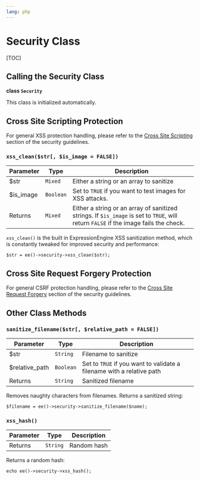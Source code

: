 ```yaml
---
lang: php
---
```


<!--
    This source file is part of the open source project
    ExpressionEngine User Guide (https://github.com/ExpressionEngine/ExpressionEngine-User-Guide)

    @link      https://expressionengine.com/
    @copyright Copyright (c) 2003-2020, Packet Tide, LLC (https://ellislab.com)
    @license   https://expressionengine.com/license Licensed under Apache License, Version 2.0
-->

# Security Class

[TOC]

## Calling the Security Class

**class `Security`**

This class is initialized automatically.

## Cross Site Scripting Protection

For general XSS protection handling, please refer to the [Cross Site Scripting](development/guidelines/security.md#cross-site-scripting-xss) section of the security guidelines.

### `xss_clean($str[, $is_image = FALSE])`

| Parameter  | Type      | Description                                                                                                                          |
| ---------- | --------- | ------------------------------------------------------------------------------------------------------------------------------------ |
| \$str      | `Mixed`   | Either a string or an array to sanitize                                                                                              |
| \$is_image | `Boolean` | Set to `TRUE` if you want to test images for XSS attacks.                                                                            |
| Returns    | `Mixed`   | Either a string or an array of sanitized strings. If `$is_image` is set to `TRUE`, will return `FALSE` if the image fails the check. |

`xss_clean()` is the built in ExpressionEngine XSS sanitization method, which is constantly tweaked for improved security and performance:

    $str = ee()->security->xss_clean($str);

## Cross Site Request Forgery Protection

For general CSRF protection handling, please refer to the [Cross Site Request Forgery](development/guidelines/security.md#cross-site-request-forgery) section of the security guidelines.

## Other Class Methods

### `sanitize_filename($str[, $relative_path = FALSE])`

| Parameter       | Type      | Description                                                           |
| --------------- | --------- | --------------------------------------------------------------------- |
| \$str           | `String`  | Filename to sanitize                                                  |
| \$relative_path | `Boolean` | Set to `TRUE` if you want to validate a filename with a relative path |
| Returns         | `String`  | Sanitized filename                                                    |

Removes naughty characters from filenames. Returns a sanitized string:

    $filename = ee()->security->sanitize_filename($name);

### `xss_hash()`

| Parameter | Type     | Description |
| --------- | -------- | ----------- |
| Returns   | `String` | Random hash |

Returns a random hash:

    echo ee()->security->xss_hash();
